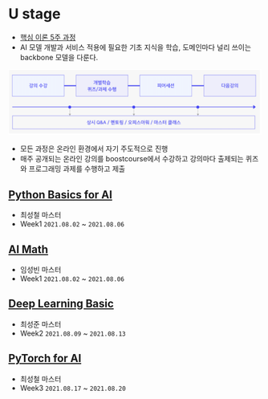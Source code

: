 # U stage

- [핵심 이론 5주 과정](https://github.com/jinmang2/boostcamp_ai_tech_2/tree/main/u-stage)
- AI 모델 개발과 서비스 적용에 필요한 기초 지식을 학습, 도메인마다 널리 쓰이는 backbone 모델을 다룬다.

[![u-stage](../assets/img/u_stage2.PNG)](https://boostcamp.connect.or.kr/program_ai.html)

- 모든 과정은 온라인 환경에서 자기 주도적으로 진행
- 매주 공개되는 온라인 강의를 boostcourse에서 수강하고 강의마다 출제되는 퀴즈와 프로그래밍 과제를 수행하고 제출

## [Python Basics for AI](https://github.com/jinmang2/boostcamp_ai_tech_2/tree/main/u-stage/python_basic)
- 최성철 마스터
- Week1 `2021.08.02` ~ `2021.08.06`

## [AI Math](https://github.com/jinmang2/boostcamp_ai_tech_2/tree/main/u-stage/ai_math)
- 임성빈 마스터
- Week1 `2021.08.02` ~ `2021.08.06`

## [Deep Learning Basic](https://github.com/jinmang2/boostcamp_ai_tech_2/tree/main/u-stage/dl_basic)
- 최성준 마스터
- Week2 `2021.08.09` ~ `2021.08.13`

## [PyTorch for AI](https://github.com/jinmang2/boostcamp_ai_tech_2/tree/main/u-stage/pytorch)
- 최성철 마스터
- Week3 `2021.08.17` ~ `2021.08.20`
